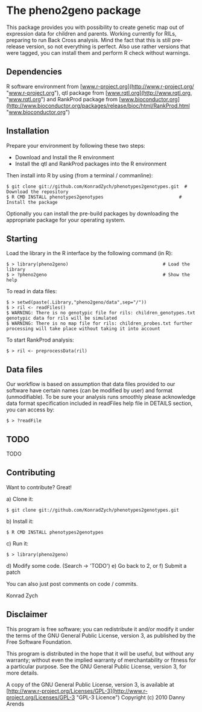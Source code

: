 The pheno2geno package
=================
This package provides you with possibility to create genetic map out of expression data for children and parents. Working currently for RILs, preparing to run Back Cross analysis.
Mind the fact that this is still pre-release version, so not everything is perfect. Also use rather versions that were tagged, you can install them and perform R check without warnings.

Dependencies
------------
R software environment from [www.r-project.org](http://www.r-project.org/ "www.r-project.org"), qtl package from [www.rqtl.org](http://www.rqtl.org, "www.rqtl.org") and RankProd 
package from [www.bioconductor.org](http://www.bioconductor.org/packages/release/bioc/html/RankProd.html "www.bioconductor.org")

Installation
------------
Prepare your environment by following these two steps:

- Download and Install the R environment
- Install the qtl and RankProd packages into the R environment

Then install into R by using (from a terminal / commanline):

    $ git clone git://github.com/KonradZych/phenotypes2genotypes.git  # Download the repository
    $ R CMD INSTALL phenotypes2genotypes                            # Install the package

Optionally you can install the pre-build packages by downloading the appropriate 
package for your operating system. 

Starting
--------
Load the library in the R interface by the following command (in R):
    
    $ > library(pheno2geno)                                   # Load the library
    $ > ?pheno2geno                                           # Show the help

To read in data files:
    
    $ > setwd(paste(.Library,"pheno2geno/data",sep="/"))
    $ > ril <- readFiles()             
    $ WARNING: There is no genotypic file for rils: children_genotypes.txt genotypic data for rils will be simulated
    $ WARNING: There is no map file for rils: children_probes.txt further processing will take place without taking it into account


To start RankProd analysis:

    $ > ril <- preprocessData(ril)
	

Data files
--------
Our workflow is based on assumption that data files provided to our software have certain names (can be modified by user) and format (unmodifiable). 
To be sure your analysis runs smoothly please acknowledge data format specification included in readFiles help file in DETAILS section, you can access by:
    
	$ > ?readFile


TODO
--------------------
TODO


Contributing
------------

Want to contribute? Great!

a) Clone it:

    $ git clone git://github.com/KonradZych/phenotypes2genotypes.git 
	
b) Install it:

    $ R CMD INSTALL phenotypes2genotypes
	
c) Run it:

    $ > library(pheno2geno)
	
d) Modify some code. (Search -> 'TODO')
e) Go back to 2, or
f) Submit a patch

You can also just post comments on code / commits.

Konrad Zych

Disclaimer
----------
This program is free software; you can redistribute it and/or
modify it under the terms of the GNU General Public License,
version 3, as published by the Free Software Foundation.

This program is distributed in the hope that it will be useful,
but without any warranty; without even the implied warranty of
merchantability or fitness for a particular purpose.  See the GNU
General Public License, version 3, for more details.

A copy of the GNU General Public License, version 3, is available
at [http://www.r-project.org/Licenses/GPL-3](http://www.r-project.org/Licenses/GPL-3 "GPL-3 Licence")
Copyright (c) 2010 Danny Arends
